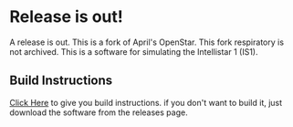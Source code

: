 # Release is out!
A release is out. This is a fork of April's OpenStar. This fork respiratory is not archived.
This is a software for simulating the Intellistar 1 (IS1). 

## Build Instructions


 [Click Here](https://github.com/mewtek/OpenStar/blob/master/BUILD.md) to give you build instructions. if you don't want to build it, just download the software from the releases page.




